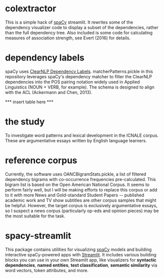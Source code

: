 # colextractor

This is a simple hack of [spaCy](https://spacy.io) streamlit. It rewrites some of the dependency visualizer code to display a subset of the dependencies, rather than the full dependency tree. Also included is some code for calculating measures of association strength, see Evert (2016) for details.


# dependency labels

spaCy uses [ClearNLP Dependency Labels](https://github.com/clir/clearnlp-guidelines/blob/master/md/specifications/dependency_labels.md). matcherPatterns.pickle in this repository leverages spaCy's dependency matcher to filter the ClearNLP dependencies into the POS pairing notation widely used in Applied Linguistics (NOUN + VERB, for example). The schema is designed to align with the ACL (Ackermann and Chen, 2013).

*** insert table here ***

# the study

To investigate word patterns and lexical development in the ICNALE corpus. These are argumentative essays written by English language learners.

# reference corpus

Currently, the software uses OANCBigramStats.pickle, a list of filtered dependency bigrams with co-occurrence frequencies pre-calculated. This bigram list is based on the Open American National Corpus. It seems to perform fairly well, but I will be making efforts to replace this corpus or add to it with more News and Gold-standard Student Papers -- published academic work and TV show subtitles are other corpus samples that might be helpful. However, the target corpus is exclusively argumentative essays, so I suspect a news corpus (particularly op-eds and opinion pieces) may be the most suitable for the task.

# spacy-streamlit

This package contains utilities for visualizing [spaCy](https://spacy.io) models
and building interactive spaCy-powered apps with
[Streamlit](https://streamlit.io). It includes various building blocks you can
use in your own Streamlit app, like visualizers for **syntactic dependencies**,
**named entities**, **text classification**, **semantic similarity** via word
vectors, token attributes, and more.

